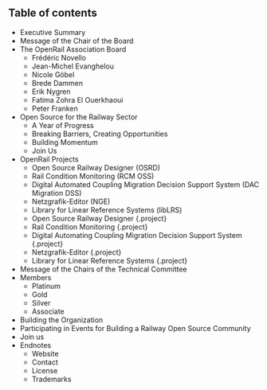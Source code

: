 ## Table of contents

  * Executive Summary
  * Message of the Chair of the Board
  * The OpenRail Association Board
    * Frédéric Novello
    * Jean-Michel Evanghelou
    * Nicole Göbel
    * Brede Dammen
    * Erik Nygren
    * Fatima Zohra El Ouerkhaoui
    * Peter Franken
  * Open Source for the Railway Sector
    * A Year of Progress
    * Breaking Barriers, Creating Opportunities
    * Building Momentum
    * Join Us
  * OpenRail Projects
    * Open Source Railway Designer (OSRD)
    * Rail Condition Monitoring (RCM OSS)
    * Digital Automated Coupling Migration Decision Support System (DAC Migration DSS)
    * Netzgrafik-Editor (NGE)
    * Library for Linear Reference Systems (libLRS)
    * Open Source Railway Designer {.project}
    * Rail Condition Monitoring {.project}
    * Digital Automating Coupling Migration Decision Support System {.project}
    * Netzgrafik-Editor {.project}
    * Library for Linear Reference Systems {.project}
  * Message of the Chairs of the Technical Committee
  * Members
    * Platinum
    * Gold
    * Silver
    * Associate
  * Building the Organization
  * Participating in Events for Building a Railway Open Source Community
  * Join us
  * Endnotes
    * Website
    * Contact
    * License
    * Trademarks
